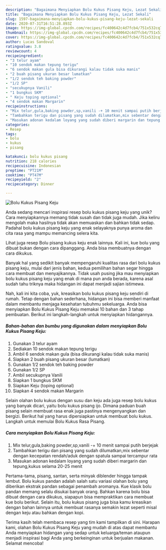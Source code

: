```yaml
---
description: "Bagaimana Menyiapkan Bolu Kukus Pisang Keju, Lezat Sekali"
title: "Bagaimana Menyiapkan Bolu Kukus Pisang Keju, Lezat Sekali"
slug: 1597-bagaimana-menyiapkan-bolu-kukus-pisang-keju-lezat-sekali
date: 2020-07-31T16:51:28.893Z
image: https://img-global.cpcdn.com/recipes/fc400642c4d7fcb4/751x532cq70/bolu-kukus-pisang-keju-foto-resep-utama.jpg
thumbnail: https://img-global.cpcdn.com/recipes/fc400642c4d7fcb4/751x532cq70/bolu-kukus-pisang-keju-foto-resep-utama.jpg
cover: https://img-global.cpcdn.com/recipes/fc400642c4d7fcb4/751x532cq70/bolu-kukus-pisang-keju-foto-resep-utama.jpg
author: Lucas Sandoval
ratingvalue: 3.8
reviewcount: 4
recipeingredient:
- "3 telur ayam"
- "10 sendok makan tepung terigu"
- "6 sendok makan gula bisa dikurangi kalau tidak suka manis"
- "2 buah pisang ukuran besar lumatkan"
- "1/2 sendok teh baking powder"
- "1/2 SP"
- "secukupnya Vanili"
- "1 bungkus SKM"
- " Keju toping optional"
- "4 sendok makan Margarin"
recipeinstructions:
- "Mix telur,gula,baking powder,sp,vanili -+ 10 menit sampai putih berjejak"
- "Tambahkan terigu dan pisang yang sudah dilumatkan,mix sebentar dengan kecepatan rendah/aduk dengan spatula sampai tercampur rata"
- "Masukan adonan kedalam loyang yang sudah diberi margarin dan tepung,kukus selama 20-25 menit"
categories:
- Resep
tags:
- bolu
- kukus
- pisang

katakunci: bolu kukus pisang 
nutrition: 218 calories
recipecuisine: Indonesian
preptime: "PT21M"
cooktime: "PT47M"
recipeyield: "2"
recipecategory: Dinner

---
```



![Bolu Kukus Pisang Keju](https://img-global.cpcdn.com/recipes/fc400642c4d7fcb4/751x532cq70/bolu-kukus-pisang-keju-foto-resep-utama.jpg)

Anda sedang mencari inspirasi resep bolu kukus pisang keju yang unik? Cara menyiapkannya memang tidak susah dan tidak juga mudah. Jika keliru mengolah maka hasilnya tidak akan memuaskan dan bahkan tidak sedap. Padahal bolu kukus pisang keju yang enak selayaknya punya aroma dan cita rasa yang mampu memancing selera kita.

Lihat juga resep Bolu pisang kukus keju enak lainnya. Kali ini, kue bolu yang dibuat bukan dengan cara dipanggang. Anda bisa membuatnya dengan cara dikukus.

Banyak hal yang sedikit banyak mempengaruhi kualitas rasa dari bolu kukus pisang keju, mulai dari jenis bahan, kedua pemilihan bahan segar hingga cara membuat dan menyajikannya. Tidak usah pusing jika mau menyiapkan bolu kukus pisang keju yang enak di mana pun anda berada, karena asal sudah tahu triknya maka hidangan ini dapat menjadi sajian istimewa.


Nah, kali ini kita coba, yuk, kreasikan bolu kukus pisang keju sendiri di rumah. Tetap dengan bahan sederhana, hidangan ini bisa memberi manfaat dalam membantu menjaga kesehatan tubuhmu sekeluarga. Anda bisa menyiapkan Bolu Kukus Pisang Keju memakai 10 bahan dan 3 tahap pembuatan. Berikut ini langkah-langkah untuk menyiapkan hidangannya.

<!--inarticleads1-->

##### Bahan-bahan dan bumbu yang digunakan dalam menyiapkan Bolu Kukus Pisang Keju:

1. Gunakan 3 telur ayam
1. Sediakan 10 sendok makan tepung terigu
1. Ambil 6 sendok makan gula (bisa dikurangi kalau tidak suka manis)
1. Siapkan 2 buah pisang ukuran besar (lumatkan)
1. Gunakan 1/2 sendok teh baking powder
1. Gunakan 1/2 SP
1. Ambil secukupnya Vanili
1. Siapkan 1 bungkus SKM
1. Siapkan  Keju (toping optional)
1. Siapkan 4 sendok makan Margarin


Selain olahan bolu kukus dengan susu dan keju ada juga resep bolu kukus yang banyak dicari, yaitu bolu kukus pisang ijo. Dimana paduan buah pisang selain membuat rasa enak juga pastinya mengenyangkan dan bergizi. Berikut hal yang harus dipersiapkan untuk membuat bolu kukus. Langkah untuk memulai Bolu Kukus Rasa Pisang. 

<!--inarticleads2-->

##### Cara menyiapkan Bolu Kukus Pisang Keju:

1. Mix telur,gula,baking powder,sp,vanili -+ 10 menit sampai putih berjejak
1. Tambahkan terigu dan pisang yang sudah dilumatkan,mix sebentar dengan kecepatan rendah/aduk dengan spatula sampai tercampur rata
1. Masukan adonan kedalam loyang yang sudah diberi margarin dan tepung,kukus selama 20-25 menit


Pertama-tama, pisang, santan, serta minyak diblender hingga tampak lembut. Bolu kukus pandan adalah salah satu variasi olahan bolu yang diberikan ekstrak pandan sebagai penambah aromanya. Kue klasik bolu pandan memang selalu disukai banyak orang. Bahkan karena bolu bisa dibuat dengan cara dikukus, siapapun bisa mempraktikan cara membuat kue bolu berikut. Selain itu, bolu kukus pisang juga bisa kamu kreasikan dengan bahan lainnya untuk membuat rasanya semakin lezat seperti misal dengan keju atau bahkan dengan kopi. 

Terima kasih telah membaca resep yang tim kami tampilkan di sini. Harapan kami, olahan Bolu Kukus Pisang Keju yang mudah di atas dapat membantu Anda menyiapkan hidangan yang sedap untuk keluarga/teman ataupun menjadi inspirasi bagi Anda yang berkeinginan untuk berjualan makanan. Selamat mencoba!
